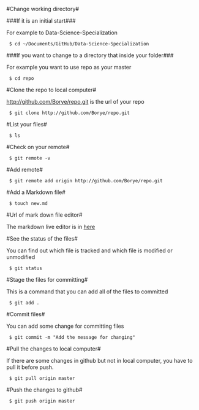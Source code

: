 
#Change working directory#

###If it is an initial start###

For example to Data-Science-Specialization

     $ cd ~/Documents/GitHub/Data-Science-Specialization

###If you want to change to a directory that inside your folder###

For example you want to use repo as your master 

     $ cd repo

#Clone the repo to local computer#

http://github.com/Borye/repo.git is the url of your repo

     $ git clone http://github.com/Borye/repo.git

#List  your files#

     $ ls

#Check on your remote#

     $ git remote -v

#Add remote#

     $ git remote add origin http://github.com/Borye/repo.git 

#Add a Markdown file#

     $ touch new.md

#Url of mark down file editor#
 
The markdown live editor is in [here][1]

#See the status of the files#

You can find out which file is tracked and which file is modified or unmodified

     $ git status

#Stage the files for committing#

This is a command that you can add all of the files to committed

     $ git add .

#Commit files#

You can add some change for committing files

     $ git commit -m "Add the message for changing"

#Pull the changes to local computer#

If there are some changes in github but not in local computer, you have to pull it before push. 

     $ git pull origin master

#Push the changes to github#

     $ git push origin master

[1]: http://jrmoran.com/playground/markdown-live-editor/


</markdown></p>
